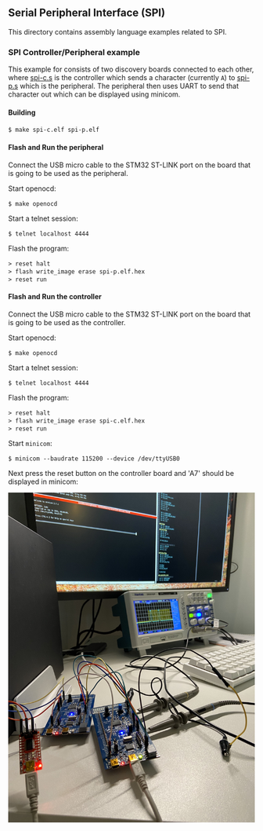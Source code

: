 ## Serial Peripheral Interface (SPI)
This directory contains assembly language examples related to SPI.


### SPI Controller/Peripheral example
This example for consists of two discovery boards connected to each other,
where [spi-c.s](./spi-c.s) is the controller which sends a character
(currently `A`) to [spi-p.s](../spi-p.s) which is the peripheral. The peripheral
then uses UART to send that character out which can be displayed using minicom.

#### Building
```console
$ make spi-c.elf spi-p.elf
```

#### Flash and Run the peripheral
Connect the USB micro cable to the STM32 ST-LINK port on the board that is
going to be used as the peripheral.

Start openocd:
```console
$ make openocd
```

Start a telnet session:
```console
$ telnet localhost 4444
```

Flash the program:
```console
> reset halt 
> flash write_image erase spi-p.elf.hex
> reset run
```

#### Flash and Run the controller
Connect the USB micro cable to the STM32 ST-LINK port on the board that is
going to be used as the controller.

Start openocd:
```console
$ make openocd
```

Start a telnet session:
```console
$ telnet localhost 4444
```

Flash the program:
```console
> reset halt
> flash write_image erase spi-c.elf.hex
> reset run
```

Start `minicom`:
```console
$ minicom --baudrate 115200 --device /dev/ttyUSB0
```

Next press the reset button on the controller board and 'A7' should be displayed
in minicom:

![SPI Example image](../../doc/img/spi-example.jpg "SPI Example image")
